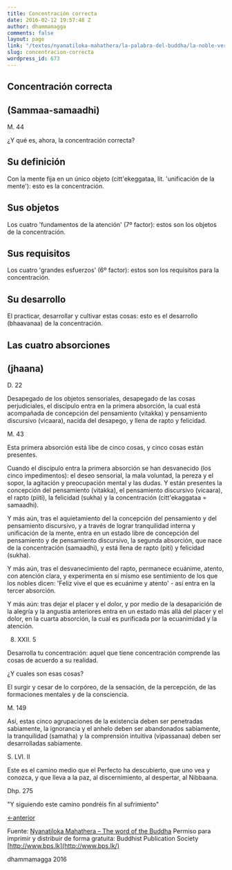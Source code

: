 ```yaml
---
title: Concentración correcta
date: 2016-02-12 19:57:48 Z
author: dhammamagga
comments: false
layout: page
link: "/textos/nyanatiloka-mahathera/la-palabra-del-buddha/la-noble-verdad-del-camino-que-lleva-a-la-extincion-del-sufrimiento/concentracion-correcta/"
slug: concentracion-correcta
wordpress_id: 673
---
```


## Concentración correcta




## (Sammaa-samaadhi)


M. 44

¿Y qué es, ahora, la concentración correcta?


## Su definición


Con la mente fija en un único objeto (citt'ekeggataa, lit. 'unificación de la mente'): esto es la concentración.


## Sus objetos


Los cuatro 'fundamentos de la atención' (7º factor): estos son los objetos de la concentración.


## Sus requisitos


Los cuatro 'grandes esfuerzos' (6º factor): estos son los requisitos para la concentración.


## Su desarrollo


El practicar, desarrollar y cultivar estas cosas: esto es el desarrollo (bhaavanaa) de la concentración.


## Las cuatro absorciones




## (jhaana)


D. 22

Desapegado de los objetos sensoriales, desapegado de las cosas perjudiciales, el discípulo entra en la primera absorción, la cual está acompañada de concepción del pensamiento (vitakka) y pensamiento discursivo (vicaara), nacida del desapego, y llena de rapto y felicidad.

M. 43

Esta primera absorción está libe de cinco cosas, y cinco cosas están presentes.

Cuando el discípulo entra la primera absorción se han desvanecido (los cinco impedimentos): el deseo sensorial, la mala voluntad, la pereza y el sopor, la agitación y preocupación mental y las dudas. Y están presentes la concepción del pensamiento (vitakka), el pensamiento discursivo (vicaara), el rapto (piiti), la felicidad (sukha) y la concentración (citt'ekaggataa = samaadhi).

Y más aún, tras el aquietamiento del la concepción del pensamiento y del pensamiento discursivo, y a través de lograr tranquilidad interna y unificación de la mente, entra en un estado libre de concepción del pensamiento y de pensamiento discursivo, la segunda absorción, que nace de la concentración (samaadhi), y está llena de rapto (piti) y felicidad (sukha).

Y más aún, tras el desvanecimiento del rapto, permanece ecuánime, atento, con atención clara, y experimenta en sí mismo ese sentimiento de los que los nobles dicen: 'Feliz vive el que es ecuánime y atento' - así entra en la tercer absorción.

Y más aún: tras dejar el placer y el dolor, y por medio de la desaparición de la alegría y la angustia anteriores entra en un estado más allá del placer y el dolor, en la cuarta absorción, la cual es purificada por la ecuanimidad y la atención.

8. XXII. 5

Desarrolla tu concentración: aquel que tiene concentración comprende las cosas de acuerdo a su realidad.

¿Y cuales son esas cosas?

El surgir y cesar de lo corpóreo, de la sensación, de la percepción, de las formaciones mentales y de la consciencia.

M. 149

Así, estas cinco agrupaciones de la existencia deben ser penetradas sabiamente, la ignorancia y el anhelo deben ser abandonados sabiamente, la tranquilidad (samatha) y la comprensión intuitiva (vipassanaa) deben ser desarrolladas sabiamente.

S. LVI. II

Este es el camino medio que el Perfecto ha descubierto, que uno vea y conozca, y que lleva a la paz, al discernimiento, al despertar, al Nibbaana.

Dhp. 275

"Y siguiendo este camino pondréis fin al sufrimiento"




[<-anterior](/textos/nyanatiloka-mahathera/la-palabra-del-buddha/la-noble-verdad-del-camino-que-lleva-a-la-extincion-del-sufrimiento/atencion-correcta/)




Fuente: [Nyanatiloka Mahathera – The word of the Buddha](http://www.enabling.org/ia/vipassana/Archive/N/Nyanatiloka/WOB/index.html)
Permiso para imprimir y distribuir de forma gratuita:
Buddhist Publication Society
[http://www.bps.lk](http://www.bps.lk/)




dhammamagga 2016
